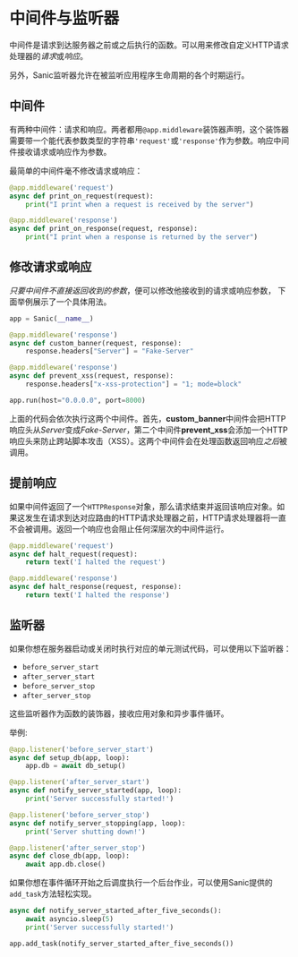 # 中间件与监听器

中间件是请求到达服务器之前或之后执行的函数。可以用来修改自定义HTTP请求处理器的*请求*或*响应*。

另外，Sanic监听器允许在被监听应用程序生命周期的各个时期运行。

## 中间件

有两种中间件：请求和响应。两者都用`@app.middleware`装饰器声明，这个装饰器需要带一个能代表参数类型的字符串`'request'`或`'response'`作为参数。响应中间件接收请求或响应作为参数。


最简单的中间件毫不修改请求或响应：

```python
@app.middleware('request')
async def print_on_request(request):
	print("I print when a request is received by the server")

@app.middleware('response')
async def print_on_response(request, response):
	print("I print when a response is returned by the server")
```

## 修改请求或响应

*只要中间件不直接返回收到的参数*，便可以修改他接收到的请求或响应参数， 下面举例展示了一个具体用法。

```python
app = Sanic(__name__)

@app.middleware('response')
async def custom_banner(request, response):
	response.headers["Server"] = "Fake-Server"

@app.middleware('response')
async def prevent_xss(request, response):
	response.headers["x-xss-protection"] = "1; mode=block"

app.run(host="0.0.0.0", port=8000)
```

上面的代码会依次执行这两个中间件。首先，**custom_banner**中间件会把HTTP响应头从*Server*变成*Fake-Server*，第二个中间件**prevent_xss**会添加一个HTTP响应头来防止跨站脚本攻击（XSS）。这两个中间件会在处理函数返回响应*之后*被调用。

## 提前响应

如果中间件返回了一个`HTTPResponse`对象，那么请求结束并返回该响应对象。如果这发生在请求到达对应路由的HTTP请求处理器之前，HTTP请求处理器将一直不会被调用。返回一个响应也会阻止任何深层次的中间件运行。

```python
@app.middleware('request')
async def halt_request(request):
	return text('I halted the request')

@app.middleware('response')
async def halt_response(request, response):
	return text('I halted the response')
```

## 监听器

如果你想在服务器启动或关闭时执行对应的单元测试代码，可以使用以下监听器：

- `before_server_start`
- `after_server_start`
- `before_server_stop`
- `after_server_stop`

这些监听器作为函数的装饰器，接收应用对象和异步事件循环。

举例:

```python
@app.listener('before_server_start')
async def setup_db(app, loop):
    app.db = await db_setup()

@app.listener('after_server_start')
async def notify_server_started(app, loop):
    print('Server successfully started!')

@app.listener('before_server_stop')
async def notify_server_stopping(app, loop):
    print('Server shutting down!')

@app.listener('after_server_stop')
async def close_db(app, loop):
    await app.db.close()
```

如果你想在事件循环开始之后调度执行一个后台作业，可以使用Sanic提供的`add_task`方法轻松实现。

```python
async def notify_server_started_after_five_seconds():
    await asyncio.sleep(5)
    print('Server successfully started!')

app.add_task(notify_server_started_after_five_seconds())
```
